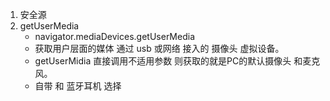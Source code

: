 1. 安全源
2. getUserMedia
    - navigator.mediaDevices.getUserMedia
    - 获取用户层面的媒体 通过 usb 或网络 接入的 摄像头 虚拟设备。
    -  getUserMidia  直接调用不适用参数 则获取的就是PC的默认摄像头 和麦克风。
    -  自带 和 蓝牙耳机  选择